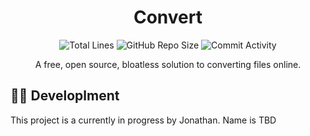 <h1 align="center">Convert</h1>

<p align="center">
<img src="https://img.shields.io/tokei/lines/github/JonZavialov/convert?color=informational" alt="Total Lines" />
<img src="https://img.shields.io/github/repo-size/JonZavialov/convert?color=informational&logo=GitHub" alt="GitHub Repo Size" />
<img src="https://img.shields.io/github/commit-activity/m/JonZavialov/convert?color=informational&logo=GitHub" alt="Commit Activity" />
</p>

<p align="center">A free, open source, bloatless solution to converting files online.</p>

## 👨‍💻 Developlment

This project is a currently in progress by Jonathan. Name is TBD
